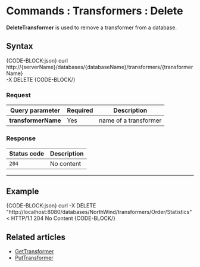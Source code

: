 # Commands : Transformers : Delete

**DeleteTransformer** is used to remove a transformer from a database.

## Syntax

{CODE-BLOCK:json}
curl \
	http://{serverName}/databases/{databaseName}/transformers/{transformerName} \
	-X DELETE
{CODE-BLOCK/}

### Request

| Query parameter | Required | Description |
| ------------- | -- | ---- |
| **transformerName** | Yes | name of a transformer |

### Response

| Status code | Description |
| ----------- | - |
| `204` | No content |

<hr />

## Example

{CODE-BLOCK:json}
curl -X DELETE "http://localhost:8080/databases/NorthWind/transformers/Order/Statistics" 
< HTTP/1.1 204 No Content
{CODE-BLOCK/}

## Related articles

- [GetTransformer](../../../client-api/commands/transformers/get)  
- [PutTransformer](../../../client-api/commands/transformers/put)  